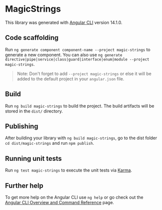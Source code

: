 # MagicStrings

This library was generated with [Angular CLI](https://github.com/angular/angular-cli) version 14.1.0.

## Code scaffolding

Run `ng generate component component-name --project magic-strings` to generate a new component. You can also use `ng generate directive|pipe|service|class|guard|interface|enum|module --project magic-strings`.
> Note: Don't forget to add `--project magic-strings` or else it will be added to the default project in your `angular.json` file. 

## Build

Run `ng build magic-strings` to build the project. The build artifacts will be stored in the `dist/` directory.

## Publishing

After building your library with `ng build magic-strings`, go to the dist folder `cd dist/magic-strings` and run `npm publish`.

## Running unit tests

Run `ng test magic-strings` to execute the unit tests via [Karma](https://karma-runner.github.io).

## Further help

To get more help on the Angular CLI use `ng help` or go check out the [Angular CLI Overview and Command Reference](https://angular.io/cli) page.
